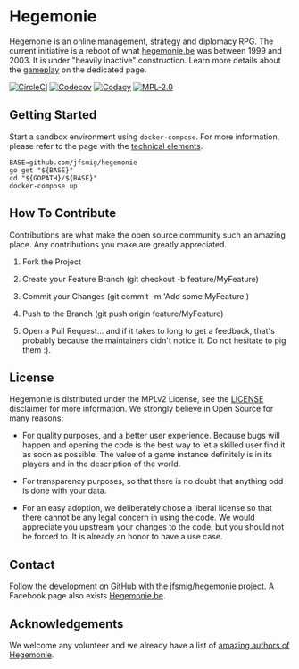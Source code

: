# Hegemonie

Hegemonie is an online management, strategy and diplomacy RPG. The current
initiative is a reboot of what [hegemonie.be](http://www.hegemonie.be) was
between 1999 and 2003. It is under "heavily inactive" construction. Learn more
details about the [gameplay](./GAME.md) on the dedicated page.

[![CircleCI](https://circleci.com/gh/jfsmig/hegemonie.svg?style=svg)](https://circleci.com/gh/jfsmig/hegemonie)
[![Codecov](https://codecov.io/gh/jfsmig/hegemonie/branch/master/graph/badge.svg)](https://codecov.io/gh/jfsmig/hegemonie)
[![Codacy](https://app.codacy.com/project/badge/Grade/bf7c2872c60445c99f914d31d7b213ae)](https://www.codacy.com/manual/jfsmig/hegemonie?utm_source=github.com&amp;utm_medium=referral&amp;utm_content=jfsmig/hegemonie&amp;utm_campaign=Badge_Grade)
[![MPL-2.0](https://img.shields.io/badge/License-MPL%202.0-brightgreen.svg)](https://opensource.org/licenses/MPL-2.0)

## Getting Started

Start a sandbox environment using ``docker-compose``. For more information,
please refer to the page with the [technical elements](./TECH.md).

```shell
BASE=github.com/jfsmig/hegemonie
go get "${BASE}"
cd "${GOPATH}/${BASE}"
docker-compose up
```

## How To Contribute

Contributions are what make the open source community such an amazing place. Any
contributions you make are greatly appreciated.

1. Fork the Project
   
2. Create your Feature Branch (git checkout -b feature/MyFeature)
   
3. Commit your Changes (git commit -m 'Add some MyFeature')
   
4. Push to the Branch (git push origin feature/MyFeature)
   
5. Open a Pull Request... and if it takes to long to get a feedback, that's
   probably because the maintainers didn't notice it. Do not hesitate to pig
   them :).

## License

Hegemonie is distributed under the MPLv2 License, see the [LICENSE](./LICENSE)
disclaimer for more information. We strongly believe in Open Source for many
reasons:

* For quality purposes, and a better user experience. Because bugs will happen
  and opening the code is the best way to let a skilled user find it as soon as
  possible. The value of a game instance definitely is in its players and in the
  description of the world.
  
* For transparency purposes, so that there is no doubt that anything odd is done
  with your data.
  
* For an easy adoption, we deliberately chose a liberal license so that there
  cannot be any legal concern in using the code. We would appreciate you
  upstream your changes to the code, but you should not be forced to. It is
  already an honor to have a use case.

## Contact

Follow the development on GitHub with the
[jfsmig/hegemonie](https://github.com/jfsmig/hegemonie) project. A Facebook page
also exists [Hegemonie.be](https://www.facebook.com/hegemonie.be).

## Acknowledgements

We welcome any volunteer and we already have a list of
[amazing authors of Hegemonie](./AUTHORS.md).
